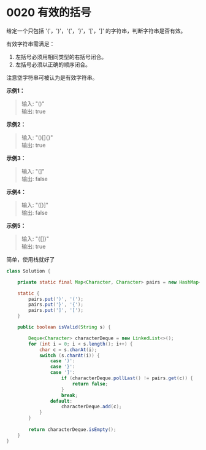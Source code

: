 # 0020 有效的括号
给定一个只包括 '('，')'，'{'，'}'，'['，']' 的字符串，判断字符串是否有效。

有效字符串需满足：
1. 左括号必须用相同类型的右括号闭合。
2. 左括号必须以正确的顺序闭合。

注意空字符串可被认为是有效字符串。

**示例1：**
>输入: "()"  
 输出: true
 
**示例2：**
>输入: "()[]{}"  
输出: true

**示例3：**
>输入: "(]"  
 输出: false
 
**示例4：**
>输入: "([)]"  
 输出: false
 
**示例5：**
>输入: "{[]}"  
 输出: true
 
简单，使用栈就好了

```java
class Solution {

    private static final Map<Character, Character> pairs = new HashMap<>();

    static {
        pairs.put(')', '(');
        pairs.put('}', '{');
        pairs.put(']', '[');
    }

    public boolean isValid(String s) {

        Deque<Character> characterDeque = new LinkedList<>();
        for (int i = 0; i < s.length(); i++) {
            char c = s.charAt(i);
            switch (s.charAt(i)) {
                case ')':
                case '}':
                case ']':
                    if (characterDeque.pollLast() != pairs.get(c)) {
                        return false;
                    }
                    break;
                default:
                    characterDeque.add(c);
            }
        }
        
        return characterDeque.isEmpty();
    }
}
```